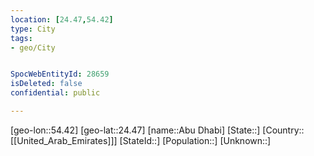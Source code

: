 ```yaml
---
location: [24.47,54.42]
type: City
tags:
- geo/City


SpocWebEntityId: 28659
isDeleted: false
confidential: public

---
```

[geo-lon::54.42]
[geo-lat::24.47]
[name::Abu Dhabi]
[State::]
[Country::[[United_Arab_Emirates]]]
[StateId::]
[Population::]
[Unknown::]

